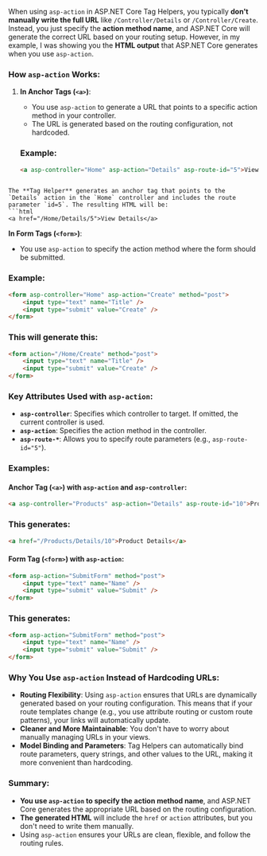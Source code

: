 When using `asp-action` in ASP.NET Core Tag Helpers, you typically **don't manually write the full URL** like `/Controller/Details` or `/Controller/Create`. Instead, you just specify the **action method name**, and ASP.NET Core will generate the correct URL based on your routing setup. However, in my example, I was showing you the **HTML output** that ASP.NET Core generates when you use `asp-action`.

### How `asp-action` Works:

1. **In Anchor Tags (`<a>`)**:
    
    - You use `asp-action` to generate a URL that points to a specific action method in your controller.
    - The URL is generated based on the routing configuration, not hardcoded.
    
    ### Example:
    ```html
    <a asp-controller="Home" asp-action="Details" asp-route-id="5">View Details</a>

```

The **Tag Helper** generates an anchor tag that points to the `Details` action in the `Home` controller and includes the route parameter `id=5`. The resulting HTML will be:
```html
<a href="/Home/Details/5">View Details</a>

```

**In Form Tags (`<form>`)**:

- You use `asp-action` to specify the action method where the form should be submitted.

### Example:
```html
<form asp-controller="Home" asp-action="Create" method="post">
    <input type="text" name="Title" />
    <input type="submit" value="Create" />
</form>

```

### This will generate this:
```html
<form action="/Home/Create" method="post">
    <input type="text" name="Title" />
    <input type="submit" value="Create" />
</form>

```

### Key Attributes Used with `asp-action`:

- **`asp-controller`**: Specifies which controller to target. If omitted, the current controller is used.
- **`asp-action`**: Specifies the action method in the controller.
- **`asp-route-*`**: Allows you to specify route parameters (e.g., `asp-route-id="5"`).

### Examples:

#### Anchor Tag (`<a>`) with `asp-action` and `asp-controller`:
```html
<a asp-controller="Products" asp-action="Details" asp-route-id="10">Product Details</a>

```
### This generates:
```html
<a href="/Products/Details/10">Product Details</a>

```


#### Form Tag (`<form>`) with `asp-action`:
```html
<form asp-action="SubmitForm" method="post">
    <input type="text" name="Name" />
    <input type="submit" value="Submit" />
</form>

```
### This generates:
```html
<form asp-action="SubmitForm" method="post">
    <input type="text" name="Name" />
    <input type="submit" value="Submit" />
</form>

```

### Why You Use `asp-action` Instead of Hardcoding URLs:

- **Routing Flexibility**: Using `asp-action` ensures that URLs are dynamically generated based on your routing configuration. This means that if your route templates change (e.g., you use attribute routing or custom route patterns), your links will automatically update.
- **Cleaner and More Maintainable**: You don't have to worry about manually managing URLs in your views.
- **Model Binding and Parameters**: Tag Helpers can automatically bind route parameters, query strings, and other values to the URL, making it more convenient than hardcoding.

### Summary:

- **You use `asp-action` to specify the action method name**, and ASP.NET Core generates the appropriate URL based on the routing configuration.
- **The generated HTML** will include the `href` or `action` attributes, but you don't need to write them manually.
- Using `asp-action` ensures your URLs are clean, flexible, and follow the routing rules.

